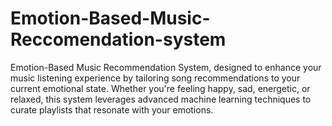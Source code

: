 # Emotion-Based-Music-Reccomendation-system
Emotion-Based Music Recommendation System, designed to enhance your music listening experience by tailoring song recommendations to your current emotional state. Whether you're feeling happy, sad, energetic, or relaxed, this system leverages advanced machine learning techniques to curate playlists that resonate with your emotions.

